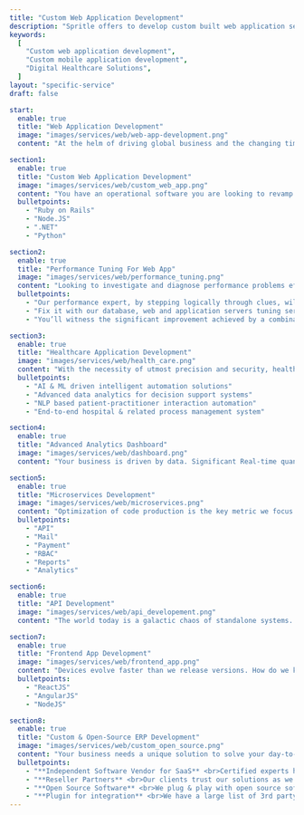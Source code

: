 ```yaml
---
title: "Custom Web Application Development"
description: "Spritle offers to develop custom built web application services, SaaS apps development services, Healthcare applications and much more. Get in touch with experts."
keywords:
  [
    "Custom web application development",
    "Custom mobile application development",
    "Digital Healthcare Solutions",
  ]
layout: "specific-service"
draft: false

start:
  enable: true
  title: "Web Application Development"
  image: "images/services/web/web-app-development.png"
  content: "At the helm of driving global business and the changing times is web development. Working with some of the largest enterprises and startups has aided us to evolve into an innovation lab, bringing out cutting edge technology applications that drive businesses. We are premium consultants, industry experts and pioneers to build on Ruby and Rails, NodeJS and more."

section1:
  enable: true
  title: "Custom Web Application Development"
  image: "images/services/web/custom_web_app.png"
  content: "You have an operational software you are looking to revamp for optimizing your business, or a detailed requirement document of what you need built, or just an idea. Meet our analysts & architects who are the best in the biz to understand your needs and built the most optimal & viable solution tailored to suit you."
  bulletpoints:
    - "Ruby on Rails"
    - "Node.JS"
    - ".NET"
    - "Python"

section2:
  enable: true
  title: "Performance Tuning For Web App"
  image: "images/services/web/performance_tuning.png"
  content: "Looking to investigate and diagnose performance problems efficiently. Bottlenecks occur during performance testing and load testing or performance modelling exercises or just anytime in your production environment."
  bulletpoints:
    - "Our performance expert, by stepping logically through clues, will be able to narrow down the area causing the problem"
    - "Fix it with our database, web and application servers tuning services"
    - "You’ll witness the significant improvement achieved by a combination of database configuration changes with tuning of application queries"

section3:
  enable: true
  title: "Healthcare Application Development"
  image: "images/services/web/health_care.png"
  content: "With the necessity of utmost precision and security, healthcare technology is driven by the cutting edge innovation of today. Our acclaimed domain experts have built superior applications driving hospitals, practitioners and patience to effectively manage wellness-as-a-service."
  bulletpoints:
    - "AI & ML driven intelligent automation solutions"
    - "Advanced data analytics for decision support systems"
    - "NLP based patient-practitioner interaction automation"
    - "End-to-end hospital & related process management system"

section4:
  enable: true
  title: "Advanced Analytics Dashboard"
  image: "images/services/web/dashboard.png"
  content: "Your business is driven by data. Significant Real-time quantitative analysis of your operational performance helps to capitalize on the power of numbers to derive insights. Our Data scientists have brought out some of the most eloquent analytical dashboard and give you the power to visualize hundreds of metrics into meaningful information."

section5:
  enable: true
  title: "Microservices Development"
  image: "images/services/web/microservices.png"
  content: "Optimization of code production is the key metric we focus as a team to most efficiently deliver great quality output. Going with Microservices framework and building independently deployable, modular service containers enables communicates through a well-defined, lightweight mechanism. We have solid experience bringing out some great case studies working with Microservices with Ruby on Rails and NodeJS."
  bulletpoints:
    - "API"
    - "Mail"
    - "Payment"
    - "RBAC"
    - "Reports"
    - "Analytics"

section6:
  enable: true
  title: "API Development"
  image: "images/services/web/api_developement.png"
  content: "The world today is a galactic chaos of standalone systems. Solutions cant operate effectively without external modular dependencies. The core of every software product is the collection of a network of API that seamlessly work in order to enable a handshake between these Individual building blocks. Work with our API architects and see how we plan and execute complex integration."

section7:
  enable: true
  title: "Frontend App Development"
  image: "images/services/web/frontend_app.png"
  content: "Devices evolve faster than we release versions. How do we keep up to the changing frontend needs. Going responsive and with a mobile first approach has helped us to build some of the best frontend interfaces with rich user experience to keep you glued to the screens."
  bulletpoints:
    - "ReactJS"
    - "AngularJS"
    - "NodeJS"

section8:
  enable: true
  title: "Custom & Open-Source ERP Development"
  image: "images/services/web/custom_open_source.png"
  content: "Your business needs a unique solution to solve your day-to-day process related problems and effectively improving production quality and quality. In most cases you need a tailored piece that fits your process. But most other cases, there are several Open source software and SaaS products that already have a cost effective and efficient solution that would fit your needs. Talk to our analysts who always research all available solutions in the market before they pitch anything to you."
  bulletpoints:
    - "**Independent Software Vendor for SaaS** <br>Certified experts here to support clients for the last mile customization of a pre defined solution"
    - "**Reseller Partners** <br>Our clients trust our solutions as we always suggest the best and most feasible solutions to them."
    - "**Open Source Software** <br>We plug & play with open source software for requirement and have built robust enterprise"
    - "**Plugin for integration** <br>We have a large list of 3rd party module integration Plug-ins we have built for several Saas"
---
```

